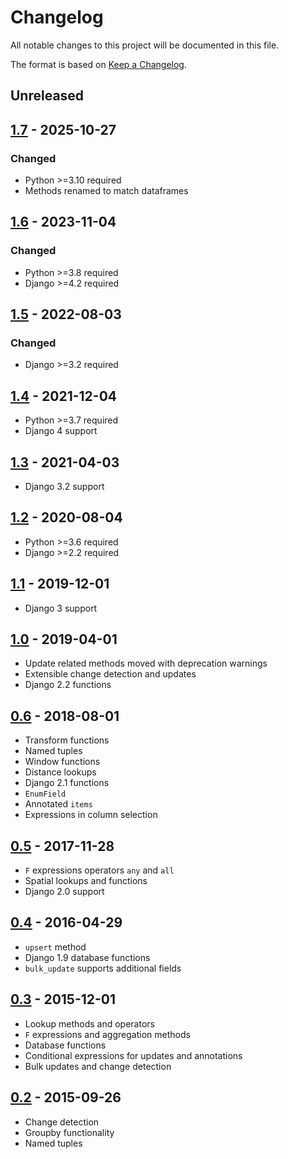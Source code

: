 # Changelog
All notable changes to this project will be documented in this file.

The format is based on [Keep a Changelog](https://keepachangelog.com/en/1.1.0/).

## Unreleased

## [1.7](https://pypi.org/project/django-model-values/1.7/) - 2025-10-27
### Changed
* Python >=3.10 required
* Methods renamed to match dataframes

## [1.6](https://pypi.org/project/django-model-values/1.6/) - 2023-11-04
### Changed
* Python >=3.8 required
* Django >=4.2 required

## [1.5](https://pypi.org/project/django-model-values/1.5/) - 2022-08-03
### Changed
* Django >=3.2 required

## [1.4](https://pypi.org/project/django-model-values/1.4/) - 2021-12-04
* Python >=3.7 required
* Django 4 support

## [1.3](https://pypi.org/project/django-model-values/1.3/) - 2021-04-03
* Django 3.2 support

## [1.2](https://pypi.org/project/django-model-values/1.2/) - 2020-08-04
* Python >=3.6 required
* Django >=2.2 required

## [1.1](https://pypi.org/project/django-model-values/1.1/) - 2019-12-01
* Django 3 support

## [1.0](https://pypi.org/project/django-model-values/1.0/) - 2019-04-01
* Update related methods moved with deprecation warnings
* Extensible change detection and updates
* Django 2.2 functions

## [0.6](https://pypi.org/project/django-model-values/0.6/) - 2018-08-01
* Transform functions
* Named tuples
* Window functions
* Distance lookups
* Django 2.1 functions
* `EnumField`
* Annotated `items`
* Expressions in column selection

## [0.5](https://pypi.org/project/django-model-values/0.5/) - 2017-11-28
* `F` expressions operators `any` and `all`
* Spatial lookups and functions
* Django 2.0 support

## [0.4](https://pypi.org/project/django-model-values/0.4/) - 2016-04-29
* `upsert` method
* Django 1.9 database functions
* `bulk_update` supports additional fields

## [0.3](https://pypi.org/project/django-model-values/0.3/) - 2015-12-01
* Lookup methods and operators
* `F` expressions and aggregation methods
* Database functions
* Conditional expressions for updates and annotations
* Bulk updates and change detection

## [0.2](https://pypi.org/project/django-model-values/0.2/) - 2015-09-26
* Change detection
* Groupby functionality
* Named tuples
